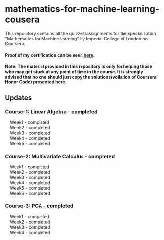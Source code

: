 # mathematics-for-machine-learning-cousera
This repository contains all the quizzes/assignments for the specialization "Mathematics for Machine learning" by Imperial College of London on Coursera.</br>
#### Proof of my certification can be seen [here](https://coursera.org/share/af2be03fdb1a3de686b0353c45e5f467).</br> 
#### Note: The material provided in this repository is only for helping those who may get stuck at any point of time in the course. It is strongly advised that no one should just copy the solutions(voilation of Coursera Honor Code) presented here.

## Updates

### Course-1: Linear Algebra - completed</br>
&nbsp;&nbsp;&nbsp;&nbsp;Week1 - completed</br>
&nbsp;&nbsp;&nbsp;&nbsp;Week2 - completed</br>
&nbsp;&nbsp;&nbsp;&nbsp;Week3 - completed</br>
&nbsp;&nbsp;&nbsp;&nbsp;Week4 - completed</br>
&nbsp;&nbsp;&nbsp;&nbsp;Week5 - completed</br>

### Course-2: Multivariate Calculus - completed</br>
&nbsp;&nbsp;&nbsp;&nbsp;Week1 - completed</br>
&nbsp;&nbsp;&nbsp;&nbsp;Week2 - completed</br>
&nbsp;&nbsp;&nbsp;&nbsp;Week3 - completed</br>
&nbsp;&nbsp;&nbsp;&nbsp;Week4 - completed</br>
&nbsp;&nbsp;&nbsp;&nbsp;Week5 - completed</br>
&nbsp;&nbsp;&nbsp;&nbsp;Week6 - completed</br>

### Course-3: PCA - completed</br>
&nbsp;&nbsp;&nbsp;&nbsp;Week1 - completed</br>
&nbsp;&nbsp;&nbsp;&nbsp;Week2 - completed</br>
&nbsp;&nbsp;&nbsp;&nbsp;Week3 - completed</br>
&nbsp;&nbsp;&nbsp;&nbsp;Week4 - completed</br>
